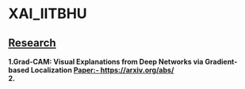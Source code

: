 # XAI_IITBHU

<h2><u>Research</u></h2>
<b>
  1.Grad-CAM: Visual Explanations from Deep Networks via Gradient-based Localization
  <u>Paper:- https://arxiv.org/abs/</u>
</br>
  2.
</b>
